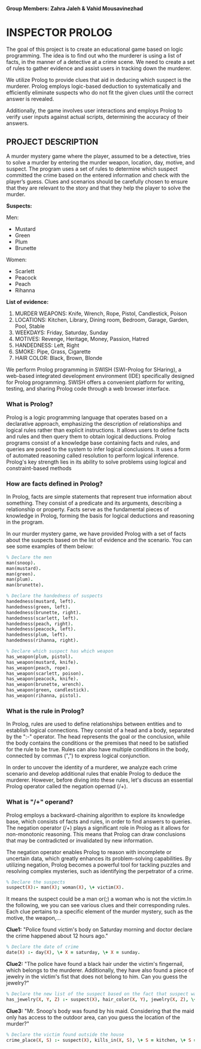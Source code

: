 #### Group Members: Zahra Jaleh & Vahid Mousavinezhad

# INSPECTOR PROLOG

The goal of this project is to create an educational game based on logic programming. The idea is to find out who the murderer is using a list of facts, in the manner of a detective at a crime scene. We need to create a set of rules to gather evidence and assist users in tracking down the murderer.

We utilize Prolog to provide clues that aid in deducing which suspect is the murderer. Prolog employs logic-based deduction to systematically and efficiently eliminate suspects who do not fit the given clues until the correct answer is revealed.

Additionally, the game involves user interactions and employs Prolog to verify user inputs against actual scripts, determining the accuracy of their answers.

## PROJECT DESCRIPTION

A murder mystery game where the player, assumed to be a detective, tries to solve a murder by entering the murder weapon, location, day, motive, and suspect. The program uses a set of rules to determine which suspect committed the crime based on the entered information and check with the player’s guess. Clues and scenarios should be carefully chosen to ensure that they are relevant to the story and that they help the player to solve the murder.

**Suspects:**

Men:
- Mustard
- Green
- Plum
- Brunette

Women:
- Scarlett
- Peacock
- Peach
- Rihanna

**List of evidence:**

1. MURDER WEAPONS: Knife, Wrench, Rope, Pistol, Candlestick, Poison
2. LOCATIONS: Kitchen, Library, Dining room, Bedroom, Garage, Garden, Pool, Stable
3. WEEKDAYS: Friday, Saturday, Sunday
4. MOTIVES: Revenge, Heritage, Money, Passion, Hatred
5. HANDEDNESS: Left, Right
6. SMOKE: Pipe, Grass, Cigarette
7. HAIR COLOR: Black, Brown, Blonde

We perform Prolog programming in SWISH (SWI-Prolog for SHaring), a web-based integrated development environment (IDE) specifically designed for Prolog programming. SWISH offers a convenient platform for writing, testing, and sharing Prolog code through a web browser interface.


### What is Prolog?

Prolog is a logic programming language that operates based on a declarative approach, emphasizing the description of relationships and logical rules rather than explicit instructions. It allows users to define facts and rules and then query them to obtain logical deductions. Prolog programs consist of a knowledge base containing facts and rules, and queries are posed to the system to infer logical conclusions. It uses a form of automated reasoning called resolution to perform logical inference. Prolog's key strength lies in its ability to solve problems using logical and constraint-based methods


### How are facts defined in Prolog?

In Prolog, facts are simple statements that represent true information about something. They consist of a predicate and its arguments, describing a relationship or property. Facts serve as the fundamental pieces of knowledge in Prolog, forming the basis for logical deductions and reasoning in the program.

In our murder mystery game, we have provided Prolog with a set of facts about the suspects based on the list of evidence and the scenario. You can see some examples of them below:

```prolog
% Declare the men
man(snoop).
man(mustard).
man(green).
man(plum).
man(brunette).

% Declare the handedness of suspects
handedness(mustard, left).
handedness(green, left).
handedness(brunette, right).
handedness(scarlett, left).
handedness(peach, right).
handedness(peacock, left).
handedness(plum, left).
handedness(rihanna, right).

% Declare which suspect has which weapon
has_weapon(plum, pistol).
has_weapon(mustard, knife).
has_weapon(peach, rope).
has_weapon(scarlett, poison).
has_weapon(peacock, knife).
has_weapon(brunette, wrench).
has_weapon(green, candlestick).
has_weapon(rihanna, pistol).

```

### What is the rule in Prolog?

In Prolog, rules are used to define relationships between entities and to establish logical connections. They consist of a head and a body, separated by the ":-" operator. The head represents the goal or the conclusion, while the body contains the conditions or the premises that need to be satisfied for the rule to be true. Rules can also have multiple conditions in the body, connected by commas (",") to express logical conjunction.

In order to uncover the identity of a murderer, we analyze each crime scenario and develop additional rules that enable Prolog to deduce the murderer. However, before diving into these rules, let's discuss an essential Prolog operator called the negation opernad (/+).


### What is "/+" operand?

Prolog employs a backward-chaining algorithm to explore its knowledge base, which consists of facts and rules, in order to find answers to queries. The negation operator (/+) plays a significant role in Prolog as it allows for non-monotonic reasoning. This means that Prolog can draw conclusions that may be contradicted or invalidated by new information.

The negation operator enables Prolog to reason with incomplete or uncertain data, which greatly enhances its problem-solving capabilities. By utilizing negation, Prolog becomes a powerful tool for tackling puzzles and resolving complex mysteries, such as identifying the perpetrator of a crime.


```prolog
% Declare the suspects
suspect(X):- man(X); woman(X), \+ victim(X).
```

It means the suspect could be a man or(;) a woman who is not the victim.In the following, we you can see various clues and their corresponding rules. Each clue pertains to a specific element of the murder mystery, such as the motive, the weapon,...


**Clue1:**
"Police found victim's body on Saturday morning and doctor declare the crime happened about 12 hours ago."
```prolog
% Declare the date of crime
date(X) :- day(X), \+ X = saturday, \+ X = sunday.
```

**Clue2:**
"The police have found a black hair under the victim's fingernail, which belongs to the murderer. Additionally, they have also found a piece of jewelry in the victim's fist that does not belong to him. Can you guess the jewelry?"
```prolog
% Declare the new list of the suspect based on the fact that suspect was black and has a jewelry
has_jewelry(X, Y, Z) :- suspect(X), hair_color(X, Y), jewelry(X, Z), \+ Y = blonde, \+ Y = brown.
```

**Clue3:**
"Mr. Snoop's body was found by his maid. Considering that the maid only has access to the outdoor area, can you guess the location of the murder?"
```prolog
% Declare the victim found outside the house
crime_place(X, S) :- suspect(X), kills_in(X, S), \+ S = kitchen, \+ S = bedroom, \+ S = library.
```


